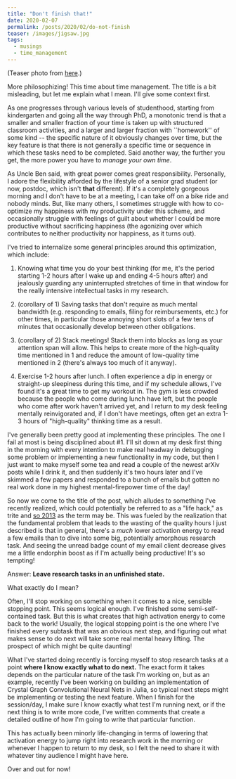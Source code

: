 ```yaml
---
title: "Don't finish that!"
date: 2020-02-07
permalink: /posts/2020/02/do-not-finish
teaser: /images/jigsaw.jpg
tags:
  - musings
  - time_management
---
```


(Teaser photo from [here](https://www.freepik.com/free-photo/jigsaw-puzzle-with-missing-piece-missing-puzzle-pieces_5469652.htm).)

More philosophizing! This time about time management. The title is a bit misleading, but let me explain what I mean. I'll give some context first.

As one progresses through various levels of studenthood, starting from kindergarten and going all the way through PhD, a monotonic trend is that a smaller and smaller fraction of your time is taken up with structured classroom activities, and a larger and larger fraction with ``homework'' of some kind -- the specific nature of it obviously changes over time, but the key feature is that there is not generally a specific time or sequence in which these tasks need to be completed. Said another way, the further you get, the more power you have to _manage your own time_.

As Uncle Ben said, with great power comes great responsibility. Personally, I adore the flexibility afforded by the lifestyle of a senior grad student (or now, postdoc, which isn't **that** different). If it's a completely gorgeous morning and I don't have to be at a meeting, I can take off on a bike ride and nobody minds. But, like many others, I sometimes struggle with how to co-optimize my happiness with my productivity under this scheme, and occasionally struggle with feelings of guilt about whether I could be more productive without sacrificing happiness (the agonizing over which contributes to neither productivity nor happiness, as it turns out).

I've tried to internalize some general principles around this optimization, which include:

1. Knowing what time you do your best thinking (for me, it's the period starting 1-2 hours after I wake up and ending 4-5 hours after) and jealously guarding any uninterrupted stretches of time in that window for the really intensive intellectual tasks in my research.

2. (corollary of 1) Saving tasks that don't require as much mental bandwidth (e.g. responding to emails, filing for reimbursements, etc.) for other times, in particular those annoying short slots of a few tens of minutes that occasionally develop between other obligations.

3. (corollary of 2) Stack meetings! Stack them into blocks as long as your attention span will allow. This helps to create more of the high-quality time mentioned in 1 and reduce the amount of low-quality time mentioned in 2 (there's always too much of it anyway).

4. Exercise 1-2 hours after lunch. I often experience a dip in energy or straight-up sleepiness during this time, and if my schedule allows, I've found it's a great time to get my workout in. The gym is less crowded because the people who come during lunch have left, but the people who come after work haven't arrived yet, and I return to my desk feeling mentally reinvigorated and, if I don't have meetings, often get an extra 1-3 hours of "high-quality" thinking time as a result.

I've generally been pretty good at implementing these principles. The one I fail at most is being disciplined about #1. I'll sit down at my desk first thing in the morning with every intention to make real headway in debugging some problem or implementing a new functionality in my code, but then I just want to make myself some tea and read a couple of the newest arXiv posts while I drink it, and then suddenly it's two hours later and I've skimmed a few papers and responded to a bunch of emails but gotten no real work done in my highest mental-firepower time of the day!

So now we come to the title of the post, which alludes to something I've recently realized, which could potentially be referred to as a "life hack," as trite and [so 2013](https://trends.google.com/trends/explore?date=all&geo=US&q=life%20hack) as the term may be. This was fueled by the realization that the fundamental problem that leads to the wasting of the quality hours I just described is that in general, there's a _much_ lower activation energy to read a few emails than to dive into some big, potentially amorphous research task. And seeing the unread badge count of my email client decrease gives me a little endorphin boost as if I'm actually being productive! It's so tempting!

Answer: **Leave research tasks in an unfinished state.**

What exactly do I mean?

Often, I'll stop working on something when it comes to a nice, sensible stopping point. This seems logical enough. I've finished some semi-self-contained task. But this is what creates that high activation energy to come back to the work! Usually, the logical stopping point is the one where I've finished every subtask that was an obvious next step, and figuring out what makes sense to do next will take some real mental heavy lifting. The prospect of which might be quite daunting!

What I've started doing recently is forcing myself to stop research tasks at a point **where I know exactly what to do next.** The exact form it takes depends on the particular nature of the task I'm working on, but as an example, recently I've been working on building an implementation of Crystal Graph Convolutional Neural Nets in Julia, so typical next steps might be implementing or testing the next feature. When I finish for the session/day, I make sure I know exactly what test I'm running next, or if the next thing is to write more code, I've written comments that create a detailed outline of how I'm going to write that particular function.

This has actually been minorly life-changing in terms of lowering that activation energy to jump right into research work in the morning or whenever I happen to return to my desk, so I felt the need to share it with whatever tiny audience I might have here.

Over and out for now!